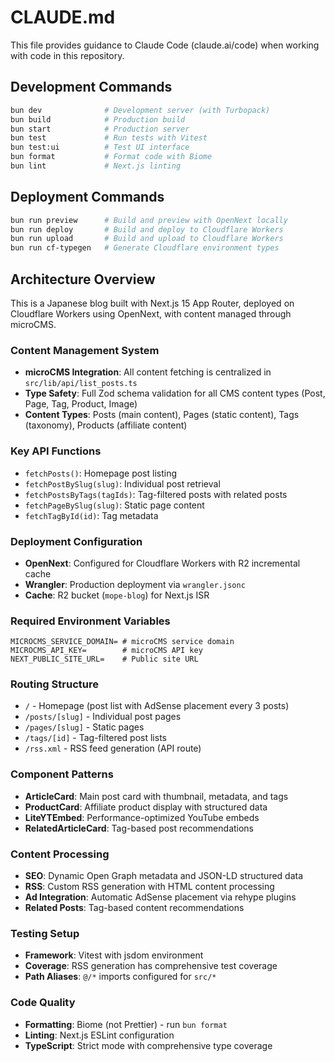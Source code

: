 # CLAUDE.md

This file provides guidance to Claude Code (claude.ai/code) when working with code in this repository.

## Development Commands

```bash
bun dev              # Development server (with Turbopack)
bun build            # Production build  
bun start            # Production server
bun test             # Run tests with Vitest
bun test:ui          # Test UI interface
bun format           # Format code with Biome
bun lint             # Next.js linting
```

## Deployment Commands

```bash
bun run preview      # Build and preview with OpenNext locally
bun run deploy       # Build and deploy to Cloudflare Workers
bun run upload       # Build and upload to Cloudflare Workers
bun run cf-typegen   # Generate Cloudflare environment types
```

## Architecture Overview

This is a Japanese blog built with Next.js 15 App Router, deployed on Cloudflare Workers using OpenNext, with content managed through microCMS.

### Content Management System

- **microCMS Integration**: All content fetching is centralized in `src/lib/api/list_posts.ts`
- **Type Safety**: Full Zod schema validation for all CMS content types (Post, Page, Tag, Product, Image)
- **Content Types**: Posts (main content), Pages (static content), Tags (taxonomy), Products (affiliate content)

### Key API Functions

- `fetchPosts()`: Homepage post listing
- `fetchPostBySlug(slug)`: Individual post retrieval
- `fetchPostsByTags(tagIds)`: Tag-filtered posts with related posts
- `fetchPageBySlug(slug)`: Static page content
- `fetchTagById(id)`: Tag metadata

### Deployment Configuration

- **OpenNext**: Configured for Cloudflare Workers with R2 incremental cache
- **Wrangler**: Production deployment via `wrangler.jsonc`
- **Cache**: R2 bucket (`mope-blog`) for Next.js ISR

### Required Environment Variables

```
MICROCMS_SERVICE_DOMAIN= # microCMS service domain
MICROCMS_API_KEY=        # microCMS API key
NEXT_PUBLIC_SITE_URL=    # Public site URL
```

### Routing Structure

- `/` - Homepage (post list with AdSense placement every 3 posts)
- `/posts/[slug]` - Individual post pages
- `/pages/[slug]` - Static pages
- `/tags/[id]` - Tag-filtered post lists
- `/rss.xml` - RSS feed generation (API route)

### Component Patterns

- **ArticleCard**: Main post card with thumbnail, metadata, and tags
- **ProductCard**: Affiliate product display with structured data
- **LiteYTEmbed**: Performance-optimized YouTube embeds
- **RelatedArticleCard**: Tag-based post recommendations

### Content Processing

- **SEO**: Dynamic Open Graph metadata and JSON-LD structured data
- **RSS**: Custom RSS generation with HTML content processing
- **Ad Integration**: Automatic AdSense placement via rehype plugins
- **Related Posts**: Tag-based content recommendations

### Testing Setup

- **Framework**: Vitest with jsdom environment
- **Coverage**: RSS generation has comprehensive test coverage
- **Path Aliases**: `@/*` imports configured for `src/*`

### Code Quality

- **Formatting**: Biome (not Prettier) - run `bun format`
- **Linting**: Next.js ESLint configuration
- **TypeScript**: Strict mode with comprehensive type coverage